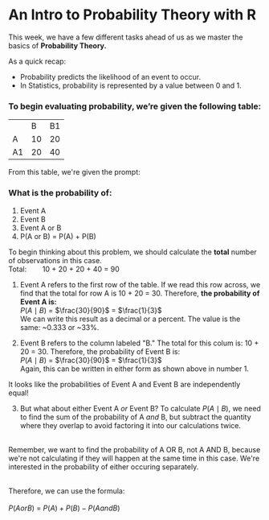 # An Intro to Probability Theory with R

This week, we have a few different tasks ahead of us as we master the basics of **Probability Theory.**

As a quick recap:
- Probability predicts the likelihood of an event to occur.
- In Statistics, probability is represented by a value between 0 and 1.


### To begin evaluating probability, we’re given the following table:

|    |    |    |
|----|----|----|  
|    | B  | B1 |
| A  | 10 | 20 |
| A1 | 20 | 40 |

From this table, we're given the prompt:
### What is the probability of:
1. Event A
2. Event B
3. Event A or B
4. P(A or B) = P(A) + P(B)

To begin thinking about this problem, we should calculate the **total** number of observations in this case.
<br>Total:  &nbsp;&nbsp;&nbsp;&nbsp;&nbsp;&nbsp; 10 + 20 + 20 + 40 = 90<br />

1. Event A refers to the first row of the table. If we read this row across, we find that the total for row A is 10 + 20 = 30. Therefore, **the probability of Event A is:**
<br>$P(A \mid B)$ $=$ 	$\frac{30}{90}$ $=$ 	$\frac{1}{3}$<br />
We can write this result as a decimal or a percent. The value is the same: ~0.333 or ~33%.

2. Event B refers to the column labeled "B." The total for this colum is: 10 + 20 = 30. Therefore, the probability of Event B is:
<br>$P(A \mid B)$ $=$ 	$\frac{30}{90}$ $=$ 	$\frac{1}{3}$<br />
Again, this can be written in either form as shown above in number 1.

It looks like the probabilities of Event A and Event B are independently equal!

3. But what about either Event A *or* Event B? To calculate $P(A \mid B)$, we need to find the sum of the probability of A *and* B, but subtract the quantity where they overlap to avoid factoring it into our calculations twice.

<br> Remember, we want to find the probability of A OR B, not A AND B, because we're not calculating if they will happen at the same time in this case. We're interested in the probability of either occuring separately.<br />

<br> Therefore, we can use the formula:<br />
<br>$P(A or B)$ $=$ $P(A)+P(B)-P(A and B)$<br />



